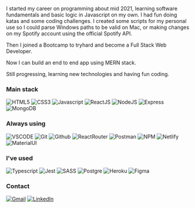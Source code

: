 I started my career on programming about mid 2021, learning software fundamentals and basic logic in Javascript on my own. I had fun doing katas and some coding challenges. I created some scripts for my personal use so I could parse Windows paths to be valid on Mac, or making changes on my Spotify account using the official Spotify API.

Then I joined a Bootcamp to tryhard and become a Full Stack Web Developer.

Now I can build an end to end app using MERN stack.

Still progressing, learning new technologies and having fun coding.


### Main stack

![HTML5](https://img.shields.io/badge/-html5-black?style=for-the-badge&logo=html5)
![CSS3](https://img.shields.io/badge/-css3-black?style=for-the-badge&logo=css3)
![Javascript](https://img.shields.io/badge/-javascript-black?style=for-the-badge&logo=javascript)
![ReactJS](https://img.shields.io/badge/-react_js-black?style=for-the-badge&logo=react)
![NodeJS](https://img.shields.io/badge/-node_js-black?style=for-the-badge&logo=node.js)
![Express](https://img.shields.io/badge/-express-black?style=for-the-badge&logo=express)
![MongoDB](https://img.shields.io/badge/-mongoDB-black?style=for-the-badge&logo=mongodb)

### Always using
![VSCODE](https://img.shields.io/badge/-visual_studio_code-black?style=for-the-badge&logo=visualstudiocode)
![Git](https://img.shields.io/badge/-git-black?style=for-the-badge&logo=git)
![Github](https://img.shields.io/badge/-github-black?style=for-the-badge&logo=github)
![ReactRouter](https://img.shields.io/badge/-react_router-black?style=for-the-badge&logo=reactrouter)
![Postman](https://img.shields.io/badge/-postman-black?style=for-the-badge&logo=postman)
![NPM](https://img.shields.io/badge/-npm-black?style=for-the-badge&logo=npm)
![Netlify](https://img.shields.io/badge/-netlify-black?style=for-the-badge&logo=netlify)
![MaterialUI](https://img.shields.io/badge/-material_ui-black?style=for-the-badge)


### I've used
![Typescript](https://img.shields.io/badge/-typescript-black?style=for-the-badge&logo=typescript)
![Jest](https://img.shields.io/badge/-jest-black?style=for-the-badge&logo=jest)
![SASS](https://img.shields.io/badge/-sass-black?style=for-the-badge&logo=sass)
![Postgre](https://img.shields.io/badge/-postgre_sql-black?style=for-the-badge&logo=postgresql)
![Heroku](https://img.shields.io/badge/-heroku-black?style=for-the-badge&logo=heroku)
![Figma](https://img.shields.io/badge/-figma-black?style=for-the-badge&logo=figma)


### Contact

[![Gmail](https://img.shields.io/badge/Gmail-D14836?style=for-the-badge&logo=gmail&logoColor=white)](mailto:andreamaso.sm@gmail.com) 
[![LinkedIn](https://img.shields.io/badge/linkedin-%230077B5.svg?style=for-the-badge&logo=linkedin&logoColor=white)](https://www.linkedin.com/in/andreamaso/)
